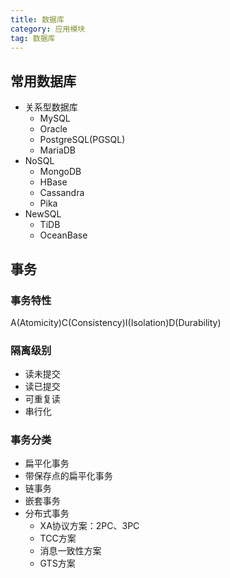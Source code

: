 ```yaml
---
title: 数据库
category: 应用模块
tag: 数据库
---
```


## 常用数据库

* 关系型数据库
    * MySQL
    * Oracle
    * PostgreSQL(PGSQL)
    * MariaDB
* NoSQL
    * MongoDB
    * HBase
    * Cassandra
    * Pika
* NewSQL
    * TiDB
    * OceanBase
    
## 事务
### 事务特性
A(Atomicity)C(Consistency)I(Isolation)D(Durability)

### 隔离级别
* 读未提交
* 读已提交
* 可重复读
* 串行化

### 事务分类
* 扁平化事务
* 带保存点的扁平化事务
* 链事务
* 嵌套事务
* 分布式事务
    * XA协议方案：2PC、3PC
    * TCC方案
    * 消息一致性方案
    * GTS方案